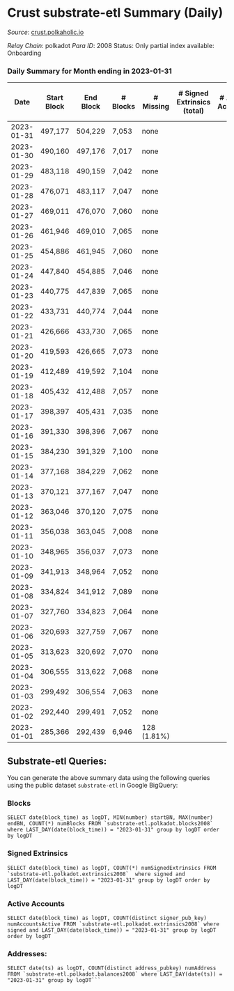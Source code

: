 # Crust substrate-etl Summary (Daily)

_Source_: [crust.polkaholic.io](https://crust.polkaholic.io)

*Relay Chain*: polkadot
*Para ID*: 2008
Status: Only partial index available: Onboarding


### Daily Summary for Month ending in 2023-01-31


| Date | Start Block | End Block | # Blocks | # Missing | # Signed Extrinsics (total) | # Active Accounts | # Addresses with Balances | # Events | # Transfers | # XCM Transfers In | # XCM Transfers Out |
| ---- | ----------- | --------- | -------- | --------- | --------------------------- | ----------------- | ------------------------- | -------- | ----------- | ------------------ | ------------------- |
| 2023-01-31 | 497,177 | 504,229 | 7,053 | none  |  |  | 974 |  |   |   |   |
| 2023-01-30 | 490,160 | 497,176 | 7,017 | none  |  |  | 973 |  |   |   |   |
| 2023-01-29 | 483,118 | 490,159 | 7,042 | none  |  |  | 972 |  |   |   |   |
| 2023-01-28 | 476,071 | 483,117 | 7,047 | none  |  |  | 972 |  |   |   |   |
| 2023-01-27 | 469,011 | 476,070 | 7,060 | none  |  |  | 972 |  |   |   |   |
| 2023-01-26 | 461,946 | 469,010 | 7,065 | none  |  |  | 972 |  |   |   |   |
| 2023-01-25 | 454,886 | 461,945 | 7,060 | none  |  |  | 972 |  |   |   |   |
| 2023-01-24 | 447,840 | 454,885 | 7,046 | none  |  |  | 972 |  |   |   |   |
| 2023-01-23 | 440,775 | 447,839 | 7,065 | none  |  |  | 972 |  |   |   |   |
| 2023-01-22 | 433,731 | 440,774 | 7,044 | none  |  |  | 972 |  |   |   |   |
| 2023-01-21 | 426,666 | 433,730 | 7,065 | none  |  |  | 972 |  |   |   |   |
| 2023-01-20 | 419,593 | 426,665 | 7,073 | none  |  |  | 972 |  |   |   |   |
| 2023-01-19 | 412,489 | 419,592 | 7,104 | none  |  |  | 971 |  |   |   |   |
| 2023-01-18 | 405,432 | 412,488 | 7,057 | none  |  |  | 971 |  |   |   |   |
| 2023-01-17 | 398,397 | 405,431 | 7,035 | none  |  |  | 971 |  |   |   |   |
| 2023-01-16 | 391,330 | 398,396 | 7,067 | none  |  |  | 16 |  |   |   |   |
| 2023-01-15 | 384,230 | 391,329 | 7,100 | none  |  |  | 16 |  |   |   |   |
| 2023-01-14 | 377,168 | 384,229 | 7,062 | none  |  |  | 16 |  |   |   |   |
| 2023-01-13 | 370,121 | 377,167 | 7,047 | none  |  |  | 16 |  |   |   |   |
| 2023-01-12 | 363,046 | 370,120 | 7,075 | none  |  |  | 16 |  |   |   |   |
| 2023-01-11 | 356,038 | 363,045 | 7,008 | none  |  |  | 15 |  |   |   |   |
| 2023-01-10 | 348,965 | 356,037 | 7,073 | none  |  |  | 9 |  |   |   |   |
| 2023-01-09 | 341,913 | 348,964 | 7,052 | none  |  |  | 9 |  |   |   |   |
| 2023-01-08 | 334,824 | 341,912 | 7,089 | none  |  |  | 9 |  |   |   |   |
| 2023-01-07 | 327,760 | 334,823 | 7,064 | none  |  |  | 9 |  |   |   |   |
| 2023-01-06 | 320,693 | 327,759 | 7,067 | none  |  |  | 9 |  |   |   |   |
| 2023-01-05 | 313,623 | 320,692 | 7,070 | none  |  |  | 9 |  |   |   |   |
| 2023-01-04 | 306,555 | 313,622 | 7,068 | none  |  |  | 9 |  |   |   |   |
| 2023-01-03 | 299,492 | 306,554 | 7,063 | none  |  |  | 9 |  |   |   |   |
| 2023-01-02 | 292,440 | 299,491 | 7,052 | none  |  |  | 9 |  |   |   |   |
| 2023-01-01 | 285,366 | 292,439 | 6,946 | 128 (1.81%) |  |  | 9 |  |   |   |   |

## Substrate-etl Queries:
You can generate the above summary data using the following queries using the public dataset `substrate-etl` in Google BigQuery:


### Blocks
```
SELECT date(block_time) as logDT, MIN(number) startBN, MAX(number) endBN, COUNT(*) numBlocks FROM `substrate-etl.polkadot.blocks2008`  where LAST_DAY(date(block_time)) = "2023-01-31" group by logDT order by logDT
```


### Signed Extrinsics
```
SELECT date(block_time) as logDT, COUNT(*) numSignedExtrinsics FROM `substrate-etl.polkadot.extrinsics2008`  where signed and LAST_DAY(date(block_time)) = "2023-01-31" group by logDT order by logDT
```


### Active Accounts
```
SELECT date(block_time) as logDT, COUNT(distinct signer_pub_key) numAccountsActive FROM `substrate-etl.polkadot.extrinsics2008` where signed and LAST_DAY(date(block_time)) = "2023-01-31" group by logDT order by logDT
```


### Addresses:
```
SELECT date(ts) as logDT, COUNT(distinct address_pubkey) numAddress FROM `substrate-etl.polkadot.balances2008` where LAST_DAY(date(ts)) = "2023-01-31" group by logDT```

